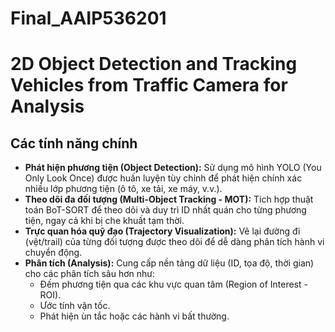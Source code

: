 # Final_AAIP536201
# 2D Object Detection and Tracking Vehicles from Traffic Camera for Analysis

## Các tính năng chính

* **Phát hiện phương tiện (Object Detection):** Sử dụng mô hình YOLO (You Only Look Once) được huấn luyện tùy chỉnh để phát hiện chính xác nhiều lớp phương tiện (ô tô, xe tải, xe máy, v.v.).
* **Theo dõi đa đối tượng (Multi-Object Tracking - MOT):** Tích hợp thuật toán BoT-SORT để theo dõi và duy trì ID nhất quán cho từng phương tiện, ngay cả khi bị che khuất tạm thời.
* **Trực quan hóa quỹ đạo (Trajectory Visualization):** Vẽ lại đường đi (vệt/trail) của từng đối tượng được theo dõi để dễ dàng phân tích hành vi chuyển động.
* **Phân tích (Analysis):** Cung cấp nền tảng dữ liệu (ID, tọa độ, thời gian) cho các phân tích sâu hơn như:
    * Đếm phương tiện qua các khu vực quan tâm (Region of Interest - ROI).
    * Ước tính vận tốc.
    * Phát hiện ùn tắc hoặc các hành vi bất thường.